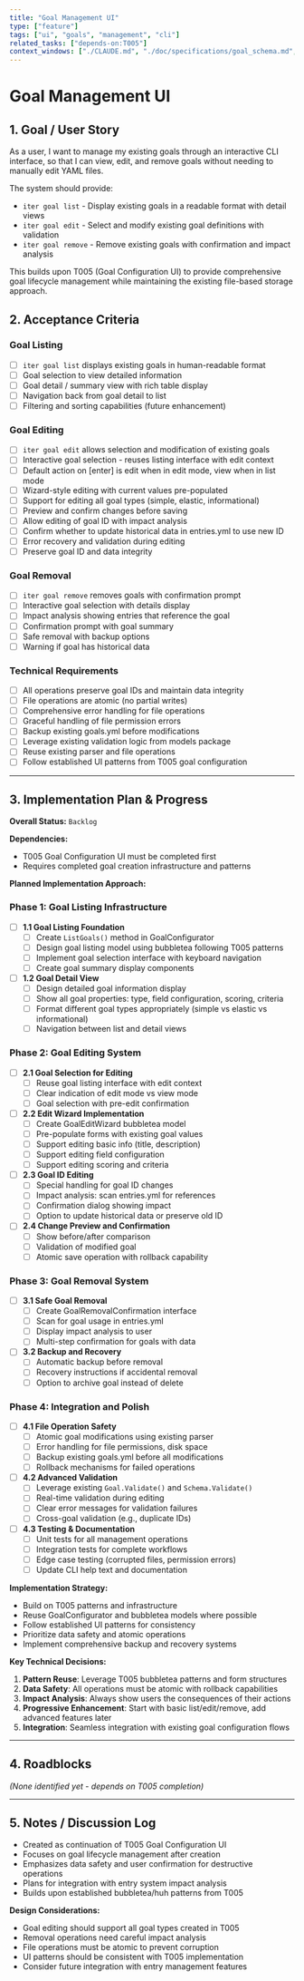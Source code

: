 ```yaml
---
title: "Goal Management UI"
type: ["feature"]
tags: ["ui", "goals", "management", "cli"]
related_tasks: ["depends-on:T005"]
context_windows: ["./CLAUDE.md", "./doc/specifications/goal_schema.md", "./internal/models/*.go", "./internal/parser/*.go", "./internal/ui/*.go", "./cmd/*.go"]
---
```


# Goal Management UI

## 1. Goal / User Story

As a user, I want to manage my existing goals through an interactive CLI interface, so that I can view, edit, and remove goals without needing to manually edit YAML files.

The system should provide:
- `iter goal list` - Display existing goals in a readable format with detail views
- `iter goal edit` - Select and modify existing goal definitions with validation
- `iter goal remove` - Remove existing goals with confirmation and impact analysis

This builds upon T005 (Goal Configuration UI) to provide comprehensive goal lifecycle management while maintaining the existing file-based storage approach.

## 2. Acceptance Criteria

### Goal Listing
- [ ] `iter goal list` displays existing goals in human-readable format
- [ ] Goal selection to view detailed information
- [ ] Goal detail / summary view with rich table display
- [ ] Navigation back from goal detail to list
- [ ] Filtering and sorting capabilities (future enhancement)

### Goal Editing
- [ ] `iter goal edit` allows selection and modification of existing goals
- [ ] Interactive goal selection - reuses listing interface with edit context
- [ ] Default action on [enter] is edit when in edit mode, view when in list mode
- [ ] Wizard-style editing with current values pre-populated
- [ ] Support for editing all goal types (simple, elastic, informational)
- [ ] Preview and confirm changes before saving
- [ ] Allow editing of goal ID with impact analysis
- [ ] Confirm whether to update historical data in entries.yml to use new ID
- [ ] Error recovery and validation during editing
- [ ] Preserve goal ID and data integrity

### Goal Removal
- [ ] `iter goal remove` removes goals with confirmation prompt
- [ ] Interactive goal selection with details display
- [ ] Impact analysis showing entries that reference the goal
- [ ] Confirmation prompt with goal summary
- [ ] Safe removal with backup options
- [ ] Warning if goal has historical data

### Technical Requirements
- [ ] All operations preserve goal IDs and maintain data integrity
- [ ] File operations are atomic (no partial writes)
- [ ] Comprehensive error handling for file operations
- [ ] Graceful handling of file permission errors
- [ ] Backup existing goals.yml before modifications
- [ ] Leverage existing validation logic from models package
- [ ] Reuse existing parser and file operations
- [ ] Follow established UI patterns from T005 goal configuration

---

## 3. Implementation Plan & Progress

**Overall Status:** `Backlog`

**Dependencies:** 
- T005 Goal Configuration UI must be completed first
- Requires completed goal creation infrastructure and patterns

**Planned Implementation Approach:**

### Phase 1: Goal Listing Infrastructure

- [ ] **1.1 Goal Listing Foundation**
  - [ ] Create `ListGoals()` method in GoalConfigurator
  - [ ] Design goal listing model using bubbletea following T005 patterns
  - [ ] Implement goal selection interface with keyboard navigation
  - [ ] Create goal summary display components

- [ ] **1.2 Goal Detail View**
  - [ ] Design detailed goal information display
  - [ ] Show all goal properties: type, field configuration, scoring, criteria
  - [ ] Format different goal types appropriately (simple vs elastic vs informational)
  - [ ] Navigation between list and detail views

### Phase 2: Goal Editing System

- [ ] **2.1 Goal Selection for Editing**
  - [ ] Reuse goal listing interface with edit context
  - [ ] Clear indication of edit mode vs view mode
  - [ ] Goal selection with pre-edit confirmation

- [ ] **2.2 Edit Wizard Implementation**
  - [ ] Create GoalEditWizard bubbletea model
  - [ ] Pre-populate forms with existing goal values
  - [ ] Support editing basic info (title, description)
  - [ ] Support editing field configuration
  - [ ] Support editing scoring and criteria

- [ ] **2.3 Goal ID Editing**
  - [ ] Special handling for goal ID changes
  - [ ] Impact analysis: scan entries.yml for references
  - [ ] Confirmation dialog showing impact
  - [ ] Option to update historical data or preserve old ID

- [ ] **2.4 Change Preview and Confirmation**
  - [ ] Show before/after comparison
  - [ ] Validation of modified goal
  - [ ] Atomic save operation with rollback capability

### Phase 3: Goal Removal System

- [ ] **3.1 Safe Goal Removal**
  - [ ] Create GoalRemovalConfirmation interface
  - [ ] Scan for goal usage in entries.yml
  - [ ] Display impact analysis to user
  - [ ] Multi-step confirmation for goals with data

- [ ] **3.2 Backup and Recovery**
  - [ ] Automatic backup before removal
  - [ ] Recovery instructions if accidental removal
  - [ ] Option to archive goal instead of delete

### Phase 4: Integration and Polish

- [ ] **4.1 File Operation Safety**
  - [ ] Atomic goal modifications using existing parser
  - [ ] Error handling for file permissions, disk space
  - [ ] Backup existing goals.yml before all modifications
  - [ ] Rollback mechanisms for failed operations

- [ ] **4.2 Advanced Validation**
  - [ ] Leverage existing `Goal.Validate()` and `Schema.Validate()`
  - [ ] Real-time validation during editing
  - [ ] Clear error messages for validation failures
  - [ ] Cross-goal validation (e.g., duplicate IDs)

- [ ] **4.3 Testing & Documentation**
  - [ ] Unit tests for all management operations
  - [ ] Integration tests for complete workflows
  - [ ] Edge case testing (corrupted files, permission errors)
  - [ ] Update CLI help text and documentation

**Implementation Strategy:**
- Build on T005 patterns and infrastructure
- Reuse GoalConfigurator and bubbletea models where possible
- Follow established UI patterns for consistency
- Prioritize data safety and atomic operations
- Implement comprehensive backup and recovery systems

**Key Technical Decisions:**
1. **Pattern Reuse**: Leverage T005 bubbletea patterns and form structures
2. **Data Safety**: All operations must be atomic with rollback capabilities
3. **Impact Analysis**: Always show users the consequences of their actions
4. **Progressive Enhancement**: Start with basic list/edit/remove, add advanced features later
5. **Integration**: Seamless integration with existing goal configuration flows

---

## 4. Roadblocks

*(None identified yet - depends on T005 completion)*

---

## 5. Notes / Discussion Log

- Created as continuation of T005 Goal Configuration UI
- Focuses on goal lifecycle management after creation
- Emphasizes data safety and user confirmation for destructive operations
- Plans for integration with entry system impact analysis
- Builds upon established bubbletea/huh patterns from T005

**Design Considerations:**
- Goal editing should support all goal types created in T005
- Removal operations need careful impact analysis
- File operations must be atomic to prevent corruption
- UI patterns should be consistent with T005 implementation
- Consider future integration with entry management features